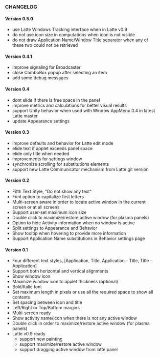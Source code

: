 ### CHANGELOG

#### Version 0.5.0

* use Latte Windows Tracking interface when in Latte v0.9
* do not use icon size in computations when icon is not visible
* do not draw Application Name/Window Title separator when any of these two could not be retrieved

#### Version 0.4.1

* improve signaling for Broadcaster
* close ComboBox popup after selecting an item
* add some debug messages

#### Version 0.4

* dont elide if there is free space in the panel
* improve metrics and calculations for better visual results
* support Unity behavior when used with Window AppMenu 0.4 in latest Latte master
* update Appearance settings

#### Version 0.3

* improve defaults and behavior for Latte edit mode
* elide text if applet exceeds panel space
* elide only title when needed
* improvements for settings window
* synchronize scrolling for substitutions elements
* support new Latte Communicator mechanism from Latte git version

#### Version 0.2

* Fifth Text Style, "Do not show any text"
* Font option to capitalize first letters
* Multi-screen aware in order to locate active window in the current screen or at all screens
* Support user-set maximum icon size
* Double click to maximize/restore active window (for plasma panels)
* Option to hide Activity information when no window is active
* Split settings to Appearance and Behavior
* Show tooltip when hovering to provide more information
* Support Application Name substitutions in Behavior settings page

#### Version 0.1

* Four different text styles, [Application, Title, Application - Title, Title - Application]
* Support both horizontal and vertical alignments
* Show window icon
* Maximize window icon to applet thickness (optional)
* Bold/Italic font
* Set maximum length in pixels or use all the required space to show all contents
* Set spacing between icon and title
* Left/Right or Top/Bottom margins
* Multi-screen ready
* Show activity name/icon when there is not any active window
* Double click in order to maximize/restore active window (for plasma panels)
* Latte v0.9 ready
  * support new painting
  * support maximize/restore active window
  * support dragging active window from latte panel

